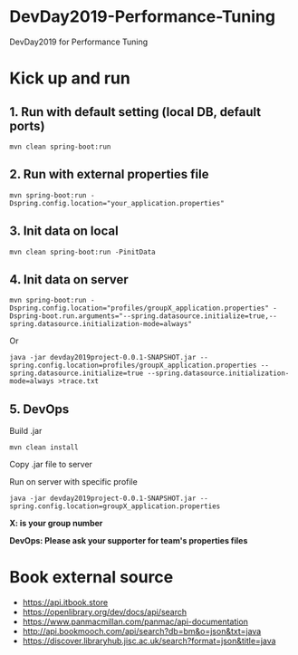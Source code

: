 # DevDay2019-Performance-Tuning
DevDay2019 for Performance Tuning

# Kick up and run

## 1. Run with default setting (local DB, default ports)
    
    mvn clean spring-boot:run
## 2. Run with external properties file
    
    mvn spring-boot:run -Dspring.config.location="your_application.properties"
    

## 3. Init data on local

    mvn clean spring-boot:run -PinitData
    
## 4. Init data on server

    mvn spring-boot:run -Dspring.config.location="profiles/groupX_application.properties" -Dspring-boot.run.arguments="--spring.datasource.initialize=true,--spring.datasource.initialization-mode=always"

Or

    java -jar devday2019project-0.0.1-SNAPSHOT.jar --spring.config.location=profiles/groupX_application.properties --spring.datasource.initialize=true --spring.datasource.initialization-mode=always >trace.txt
    
## 5. DevOps

Build .jar

    mvn clean install
    
Copy .jar file to server
    
Run on server with specific profile

    java -jar devday2019project-0.0.1-SNAPSHOT.jar --spring.config.location=groupX_application.properties
    
__X: is your group number__

__DevOps: Please ask your supporter for team's properties files__
# Book external source
- https://api.itbook.store
- https://openlibrary.org/dev/docs/api/search
- https://www.panmacmillan.com/panmac/api-documentation
- http://api.bookmooch.com/api/search?db=bm&o=json&txt=java
- https://discover.libraryhub.jisc.ac.uk/search?format=json&title=java

